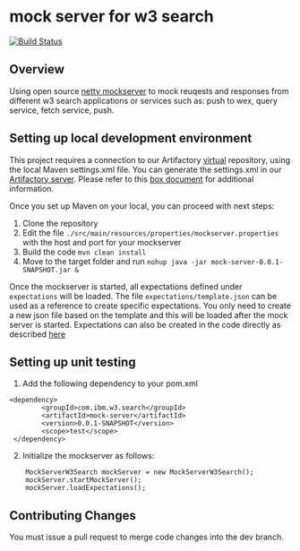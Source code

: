 # mock server for w3 search
[![Build Status](https://travis.ibm.com/onesearch-org/mock-server.svg?token=HwP39GU691AJ6S758MxZ)](https://travis.ibm.com/onesearch-org/mock-server)

## Overview
Using open source [netty mockserver](https://www.mock-server.com/#what-is-mockserver) to mock reuqests and responses from different w3 search applications or services
such as: push to wex, query service, fetch service, push.

## Setting up local development environment
This project requires a connection to our Artifactory [virtual](https://na.artifactory.swg-devops.com:443/artifactory/txo-onesearch-w3-maven-virtual) repository, using the local Maven settings.xml file. You can generate the settings.xml in our [Artifactory server](https://na.artifactory.swg-devops.com/artifactory/webapp/#/home). Please refer to this [box document](https://ibm.ent.box.com/notes/323393254483) for additional information.

Once you set up Maven on your local, you can proceed with next steps:

1. Clone the repository
2. Edit the file `./src/main/resources/properties/mockserver.properties` with the host and port for your mockserver
3. Build the code `mvn clean install` 
4. Move to the target folder and run `nohup java -jar mock-server-0.0.1-SNAPSHOT.jar &`

Once the mockserver is started, all expectations defined under `expectations` will be loaded.
The file `expectations/template.json` can be used as a reference to create specific expectations. You only need to create a new json file based on the template and this will be loaded after the mock server is started.
Expectations can also be created in the code directly as described [here](https://www.mock-server.com/mock_server/creating_expectations.html)


## Setting up unit testing
1. Add the following dependency to your pom.xml
```
<dependency>
     	<groupId>com.ibm.w3.search</groupId>
	  	<artifactId>mock-server</artifactId>
	  	<version>0.0.1-SNAPSHOT</version>
	  	<scope>test</scope>
 </dependency>
```
2. Initialize the mockserver as follows:
```
	MockServerW3Search mockServer = new MockServerW3Search();
	mockServer.startMockServer();
	mockServer.loadExpectations();
```

## Contributing Changes
You must issue a pull request to merge code changes into the dev branch.